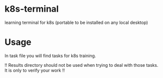 # k8s-terminal
learning terminal for k8s (portable to be installed on any local desktop)

# Usage
In task file you will find tasks for k8s training.

!! Results directory should not be used when trying to deal with those tasks. It is only to verify your work !!
